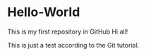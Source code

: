 # Hello-World
This is my first repository in GitHub
Hi all!

This is just a test according to the Git tutorial.
